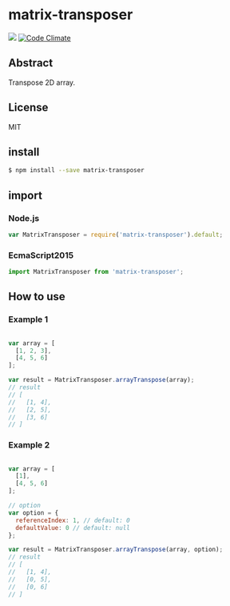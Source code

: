 # matrix-transposer

[![](https://travis-ci.org/jsuzuki20120311/matrix-transposer.svg?branch=master)](https://travis-ci.org/jsuzuki20120311/matrix-transposer.svg?branch=master) [![Code Climate](https://codeclimate.com/github/jsuzuki20120311/matrix-transposer/badges/gpa.svg)](https://codeclimate.com/github/jsuzuki20120311/matrix-transposer)


## Abstract
Transpose 2D array.


## License
MIT

## install
```sh
$ npm install --save matrix-transposer
```

## import
### Node.js
```javascript
var MatrixTransposer = require('matrix-transposer').default;
```
### EcmaScript2015
```javascript
import MatrixTransposer from 'matrix-transposer';
```

## How to use

### Example 1

```javascript

var array = [
  [1, 2, 3],
  [4, 5, 6]
];

var result = MatrixTransposer.arrayTranspose(array);
// result
// [
//   [1, 4],
//   [2, 5],
//   [3, 6]
// ]

```

### Example 2

```javascript

var array = [
  [1],
  [4, 5, 6]
];

// option
var option = {
  referenceIndex: 1, // default: 0 
  defaultValue: 0 // default: null
};

var result = MatrixTransposer.arrayTranspose(array, option);
// result
// [
//   [1, 4],
//   [0, 5],
//   [0, 6]
// ]

```
